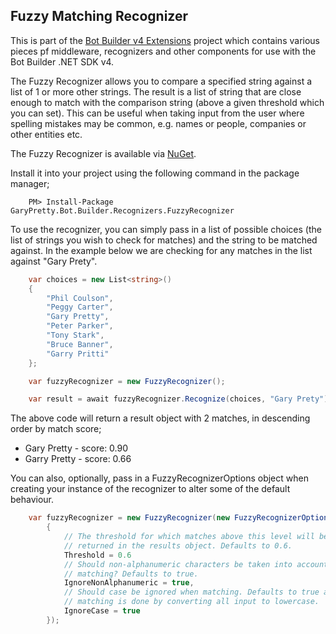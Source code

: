 ## Fuzzy Matching Recognizer

This is part of the [Bot Builder v4 Extensions](https://github.com/garypretty/botbuilder-dotnet-extensions/) project which contains various pieces pf middleware, recognizers and other components for use with the Bot Builder .NET SDK v4.

The Fuzzy Recognizer allows you to compare a specified string against a list of 1 or more other strings.  The result is a list of string that are close enough to match with the comparison string (above a given threshold which you can set).  This can be useful when taking input from the user where spelling mistakes may be common, e.g. names or people, companies or other entities etc.

The Fuzzy Recognizer is available via [NuGet](https://www.nuget.org/packages/GaryPretty.Bot.Builder.Recognizers.FuzzyRecognizer/).

Install it into your project using the following command in the package manager;
```
    PM> Install-Package GaryPretty.Bot.Builder.Recognizers.FuzzyRecognizer
```

To use the recognizer, you can simply pass in a list of possible choices (the list of strings you wish to check for matches) and the string to be matched against.  In the example below we are checking for any matches in the list against "Gary Prety".

```cs
    var choices = new List<string>()
    {
        "Phil Coulson",
        "Peggy Carter",
        "Gary Pretty",
        "Peter Parker",
        "Tony Stark",
        "Bruce Banner",
        "Garry Pritti"
    };

    var fuzzyRecognizer = new FuzzyRecognizer();

    var result = await fuzzyRecognizer.Recognize(choices, "Gary Prety");
```

The above code will return a result object with 2 matches, in descending order by match score;

* Gary Pretty - score: 0.90
* Garry Pretty - score: 0.66

You can also, optionally, pass in a FuzzyRecognizerOptions object when creating your instance of the recognizer to alter some of the default behaviour.

```cs
    var fuzzyRecognizer = new FuzzyRecognizer(new FuzzyRecognizerOptions()
        {
            // The threshold for which matches above this level will be 
            // returned in the results object. Defaults to 0.6.
            Threshold = 0.6
            // Should non-alphanumeric characters be taken into account when 
            // matching? Defaults to true.
            IgnoreNonAlphanumeric = true,
            // Should case be ignored when matching. Defaults to true and all
            // matching is done by converting all input to lowercase.
            IgnoreCase = true
        });
```
